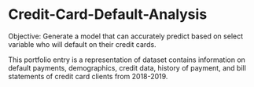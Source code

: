 # Credit-Card-Default-Analysis

Objective: Generate a model that can accurately predict based on select variable who will default on their credit cards.

This portfolio entry is a representation of dataset contains information on default payments, demographics, credit data, history of payment, and bill statements of credit card clients from 2018-2019.
